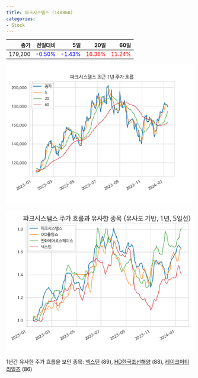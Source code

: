 ```yaml
---
title: 파크시스템스 (140860)
categories:
- Stock
---
```


|종가|전일대비|5일|20일|60일|
|---:|-------:|--:|---:|---:|
|179,200|<span style="color: blue">-0.50%</span>|<span style="color: blue">-1.43%</span>|<span style="color: red">16.36%</span>|<span style="color: red">11.24%</span>|


<!-- more -->

![140860](/assets/images/stock/140860.png)

![140860](/assets/images/stock/140860_sim.png)

1년간 유사한 주가 흐름을 보인 종목:
[넥스틴](/stock/348210/) (89),
[HD한국조선해양](/stock/009540/) (88),
[레이크머티리얼즈](/stock/281740/) (86)